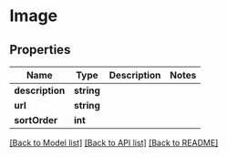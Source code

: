 # Image

## Properties
Name | Type | Description | Notes
------------ | ------------- | ------------- | -------------
**description** | **string** |  | 
**url** | **string** |  | 
**sortOrder** | **int** |  | 

[[Back to Model list]](../README.md#documentation-for-models) [[Back to API list]](../README.md#documentation-for-api-endpoints) [[Back to README]](../README.md)


